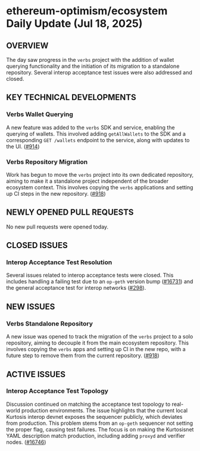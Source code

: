 # ethereum-optimism/ecosystem Daily Update (Jul 18, 2025)
## OVERVIEW 
The day saw progress in the `verbs` project with the addition of wallet querying functionality and the initiation of its migration to a standalone repository. Several interop acceptance test issues were also addressed and closed.

## KEY TECHNICAL DEVELOPMENTS

### Verbs Wallet Querying
A new feature was added to the `verbs` SDK and service, enabling the querying of wallets. This involved adding `getAllWallets` to the SDK and a corresponding `GET /wallets` endpoint to the service, along with updates to the UI. ([#914](https://github.com/ethereum-optimism/ecosystem/pull/914))

### Verbs Repository Migration
Work has begun to move the `verbs` project into its own dedicated repository, aiming to make it a standalone project independent of the broader ecosystem context. This involves copying the `verbs` applications and setting up CI steps in the new repository. ([#918](https://github.com/ethereum-optimism/ecosystem/issues/918))

## NEWLY OPENED PULL REQUESTS
No new pull requests were opened today.

## CLOSED ISSUES

### Interop Acceptance Test Resolution
Several issues related to interop acceptance tests were closed. This includes handling a failing test due to an `op-geth` version bump ([#16731](https://github.com/ethereum-optimism/ecosystem/issues/16731)) and the general acceptance test for interop networks ([#298](https://github.com/ethereum-optimism/ecosystem/issues/298)).

## NEW ISSUES

### Verbs Standalone Repository
A new issue was opened to track the migration of the `verbs` project to a solo repository, aiming to decouple it from the main ecosystem repository. This involves copying the `verbs` apps and setting up CI in the new repo, with a future step to remove them from the current repository. ([#918](https://github.com/ethereum-optimism/ecosystem/issues/918))

## ACTIVE ISSUES

### Interop Acceptance Test Topology
Discussion continued on matching the acceptance test topology to real-world production environments. The issue highlights that the current local Kurtosis interop devnet exposes the sequencer publicly, which deviates from production. This problem stems from an `op-geth` sequencer not setting the proper flag, causing test failures. The focus is on making the Kurtosisnet YAML description match production, including adding `proxyd` and verifier nodes. ([#16746](https://github.com/ethereum-optimism/ecosystem/issues/16746))